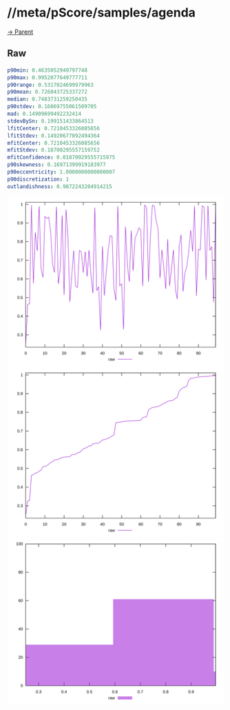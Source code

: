 
# //meta/pScore/samples/agenda

[→ Parent](../..)


## Raw


```yaml
p90min: 0.4635052949797748
p90max: 0.9952077649777711
p90range: 0.5317024699979963
p90mean: 0.726043725337272
median: 0.7483731259250435
p90stdev: 0.16069755061509705
mad: 0.14909699492232414
stdevBySn: 0.199151433864513
lfitCenter: 0.7210453326085656
lfitStdev: 0.14920677092494364
mfitCenter: 0.7210453326085656
mfitStdev: 0.18700295557159752
mfitConfidence: 0.01870029555715975
p90skewness: 0.16971399919183977
p90eccentricity: 1.0000000000000007
p90discretization: 1
outlandishness: 0.9872243204914215

```

![PLOT: raw-values](./raw/values.svg)![PLOT: raw-sorted](./raw/sorted.svg)![PLOT: raw-histogram](./raw/histogram.svg)
